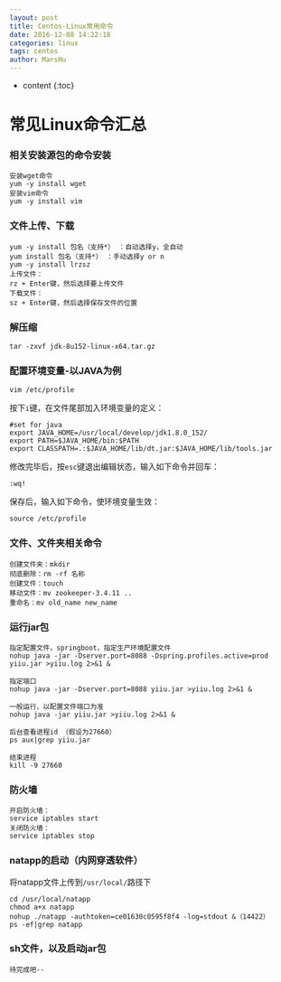 ```yaml
---
layout: post
title: Centos-Linux常用命令
date: 2016-12-08 14:22:18
categories: linux
tags: centos
author: MarsHu
---
```


* content
{:toc}

# 常见Linux命令汇总 #
### 相关安装源包的命令安装 ###
    安装wget命令
    yum -y install wget
    安装vim命令
    yum -y install vim

### 文件上传、下载 ###
	yum -y install 包名（支持*） ：自动选择y，全自动
	yum install 包名（支持*） ：手动选择y or n
	yum -y install lrzsz
	上传文件：
	rz + Enter键，然后选择要上传文件
	下载文件：
	sz + Enter键，然后选择保存文件的位置





### 解压缩 ###
```
tar -zxvf jdk-8u152-linux-x64.tar.gz
```

### 配置环境变量-以JAVA为例 ###
```
vim /etc/profile
```

按下`i`键，在文件尾部加入环境变量的定义：

    #set for java
    export JAVA_HOME=/usr/local/develop/jdk1.8.0_152/
    export PATH=$JAVA_HOME/bin:$PATH
    export CLASSPATH=.:$JAVA_HOME/lib/dt.jar:$JAVA_HOME/lib/tools.jar
修改完毕后，按`esc`键退出编辑状态，输入如下命令并回车：

```
:wq!
```

保存后，输入如下命令，使环境变量生效：

```
source /etc/profile
```
### 文件、文件夹相关命令 ###
    创建文件夹：mkdir 
    彻底删除：rm -rf 名称
    创建文件：touch 
    移动文件：mv zookeeper-3.4.11 ..
    重命名：mv old_name new_name

### 运行jar包 ###
    指定配置文件，springboot，指定生产环境配置文件
    nohup java -jar -Dserver.port=8088 -Dspring.profiles.active=prod yiiu.jar >yiiu.log 2>&1 &

    指定端口
    nohup java -jar -Dserver.port=8088 yiiu.jar >yiiu.log 2>&1 &

    一般运行，以配置文件端口为准
    nohup java -jar yiiu.jar >yiiu.log 2>&1 &

	后台查看进程id （假设为27660）
    ps aux|grep yiiu.jar

	结束进程
    kill -9 27660

### 防火墙 ###
	开启防火墙：
    service iptables start
	关闭防火墙：
    service iptables stop

### natapp的启动（内网穿透软件） ###
将natapp文件上传到`/usr/local/`路径下

    cd /usr/local/natapp
    chmod a+x natapp
    nohup ./natapp -authtoken=ce01630c0595f8f4 -log=stdout &（14422）
    ps -ef|grep natapp

### sh文件，以及启动jar包 ###
    待完成吧--